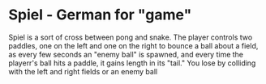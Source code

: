 # Spiel - German for "game"
Spiel is a sort of cross between pong and snake. The player controls two paddles, one on the left and one on the right to
bounce a ball about a field, as every few seconds an "enemy ball" is spawned, and every time the playerr's ball hits a 
paddle, it gains length in its "tail." You lose by colliding with the left and right fields or an enemy ball
